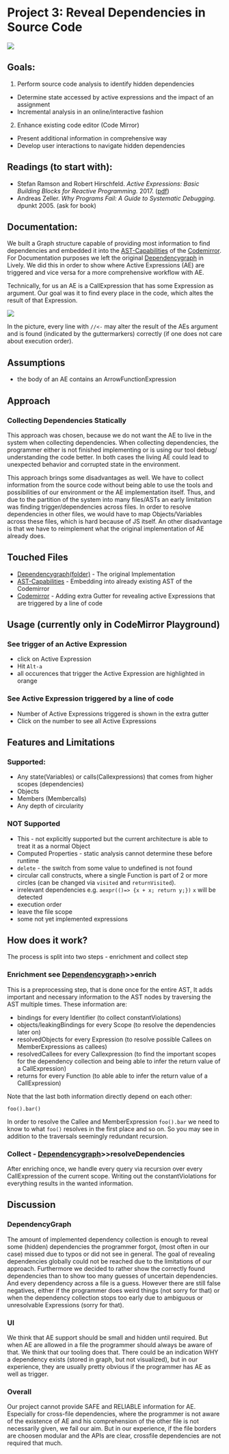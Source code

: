 # Project 3: Reveal Dependencies in Source Code

![](screenshot.png)

## Goals:

1. Perform source code analysis to identify hidden dependencies
  - Determine state accessed by active expressions and the impact of an assignment
  - Incremental analysis in an online/interactive fashion
2. Enhance existing code editor (Code Mirror)
  - Present additional information in comprehensive way
  - Develop user interactions to navigate hidden dependencies

## Readings (to start with):

- Stefan Ramson and Robert Hirschfeld. *Active Expressions: Basic Building Blocks for Reactive Programming.* <Programming> 2017. ([pdf](https://www.hpi.uni-potsdam.de/hirschfeld/publications/media/RamsonHirschfeld_2017_ActiveExpressionsBasicBuildingBlocksForReactiveProgramming.pdf))
- Andreas Zeller. *Why Programs Fail: A Guide to Systematic Debugging.* dpunkt 2005. (ask for book)


## Documentation:

We built a Graph structure capable of providing most information to find dependencies and embedded it into the [AST-Capabilities] of the [Codemirror]. For Documentation purposes we left the original [Dependencygraph] in Lively. We did this in order to show where Active Expressions (AE) are triggered and vice versa for a more comprehensive workflow with AE.

Technically, for us an AE is a CallExpression that has some Expression as argument. Our goal was it to find every place in the code, which altes the result of that Expression.

![](tool.png)

In the picture, every line with `//<-` may alter the result of the AEs argument and is found (indicated by the guttermarkers) correctly (if one does not care about execution order).


## Assumptions
 * the body of an AE contains an ArrowFunctionExpression
 
## Approach

### Collecting Dependencies Statically
This approach was chosen, because we do not want the AE to live in the system when collecting dependencies. When collecting dependencies, the programmer either is not finished implementing or is using our tool debug/ understanding the code better. In both cases the living AE could lead to unexpected behavior and corrupted state in the environment.

This approach brings some disadvantages as well. We have to collect information from the source code without being able to use the tools and possibilities of our environment or the AE implementation itself. Thus, and due to the partition of the system into many files/ASTs an early limitation was finding trigger/dependencies across files. In order to resolve dependencies in other files, we would have to map Objects/Variables across these files, which is hard because of JS itself. 
An other disadvantage is that we have to reimplement what the original implementation of AE already does.

## Touched Files
* [Dependencygraph(folder)] - The original Implementation
* [AST-Capabilities] - Embedding into already existing AST of the Codemirror
* [Codemirror] - Adding extra Gutter for revealing active Expressions that are triggered by a line of code

## Usage (currently only in CodeMirror Playground)

### See trigger of an Active Expression
 * click on Active Expression
 * Hit `Alt-a` 
 * all occurences that trigger the Active Expression are highlighted in orange
### See Active Expression triggered by a line of code
 * Number of Active Expressions triggered is shown in the extra gutter
 * Click on the number to see all Active Expressions
 
## Features and Limitations
 
 ### Supported:
 * Any state(Variables) or calls(Callexpressions) that comes from higher scopes (dependencies)
 * Objects
 * Members (Membercalls)
 * Any depth of circularity
 
 ### NOT Supported
 * This - not explicitly supported but the current architecture is able to treat it as a normal Object
 * Computed Properties - static analysis cannot determine these before runtime
 * `delete` - the switch from some value to undefined is not found
 * circular call constructs, where a single Function is part of 2 or more circles (can be changed via `visited` and `returnVisited`).
 * irrelevant dependencies e.g. `aexpr(()=> {x + x; return y;})` `x` will be detected
 * execution order
 * leave the file scope
 * some not yet implemented expressions

## How does it work?
The process is split into two steps - enrichment and collect step

### Enrichment see [Dependencygraph]>>enrich
This is a preprocessing step, that is done once for the entire AST, It adds important and necessary information to the AST nodes by traversing the AST multiple times.
These information are:
* bindings for every Identifier (to collect constantViolations)
* objects/leakingBindings for every Scope (to resolve the dependencies later on)
* resolvedObjects for every Expression (to resolve possible Callees on MemberExpressions as callees)
* resolvedCallees for every Callexpression (to find the important scopes for the dependency collection and being able to infer the return value of a CallExpression)
* returns for every Function (to able able to infer the return value of a CallExpression)

Note that the last both information directly depend on each other:
```
foo().bar()
```
In order to resolve the Callee and MemberExpression `foo().bar` we need to know to what `foo()` resolves in the first place and so on. 
So you may see in addition to the traversals seemingly redundant recursion.

### Collect - [Dependencygraph]>>resolveDependencies

After enriching once, we handle every query via recursion over every CallExpression of the current scope. Writing out the constantViolations for everything results in the wanted information.

## Discussion

### DependencyGraph
The amount of implemented dependency collection is enough to reveal some (hidden) dependencies the programmer forgot, (most often in our case) missed due to typos or did not see in general. The goal of revealing dependencies globally could not be reached due to the limitations of our approach. Furthermore we decided to rather show the correctly found dependencies than to show too many guesses of uncertain dependencies. And every dependency across a file is a guess. However there are still false negatives, either if the programmer does weird things (not sorry for that) or when the dependency collection stops too early due to ambiguous or unresolvable Expressions (sorry for that).

### UI
We think that AE support should be small and hidden until required. But when AE are allowed in a file the programmer should always be aware of that. We think that our tooling does that. There could be an indication WHY a dependency exists (stored in graph, but not visualized), but in our experience, they are usually pretty obvious if the programmer has AE as well as trigger.

### Overall
Our project cannot provide SAFE and RELIABLE information for AE. Especially for cross-file dependencies, where the programmer is not aware of the existence of AE and his comprehension of the other file is not necessarily given, we fail our aim. But in our experience, if the file borders are choosen modular and the APIs are clear, crossfile dependencies are not required that much.  


[Dependencygraph(folder)]:https://lively-kernel.org/lively4/lively4-stephelm/src/client/dependency-graph/
[Dependencygraph]:https://lively-kernel.org/lively4/lively4-stephelm/src/client/dependency-graph/graph.js
[Codemirror]:https://lively-kernel.org/lively4/lively4-stephelm/src/components/widgets/lively-code-mirror.js
[AST-Capabilities]:https://lively-kernel.org/lively4/lively4-stephelm/src/components/widgets/lively-code-mirror-ast-capabilities.js

